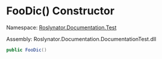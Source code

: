 # FooDic\(\) Constructor

Namespace: [Roslynator.Documentation.Test](../../README.md)

Assembly: Roslynator\.Documentation\.DocumentationTest\.dll

```csharp
public FooDic()
```


